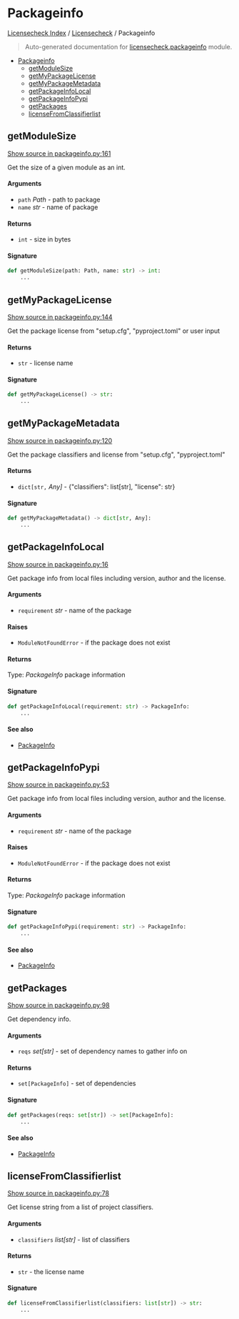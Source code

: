 # Packageinfo

[Licensecheck Index](../README.md#licensecheck-index) /
[Licensecheck](./index.md#licensecheck) /
Packageinfo

> Auto-generated documentation for [licensecheck.packageinfo](../../../licensecheck/packageinfo.py) module.

- [Packageinfo](#packageinfo)
  - [getModuleSize](#getmodulesize)
  - [getMyPackageLicense](#getmypackagelicense)
  - [getMyPackageMetadata](#getmypackagemetadata)
  - [getPackageInfoLocal](#getpackageinfolocal)
  - [getPackageInfoPypi](#getpackageinfopypi)
  - [getPackages](#getpackages)
  - [licenseFromClassifierlist](#licensefromclassifierlist)

## getModuleSize

[Show source in packageinfo.py:161](../../../licensecheck/packageinfo.py#L161)

Get the size of a given module as an int.

#### Arguments

- `path` *Path* - path to package
- `name` *str* - name of package

#### Returns

- `int` - size in bytes

#### Signature

```python
def getModuleSize(path: Path, name: str) -> int:
    ...
```



## getMyPackageLicense

[Show source in packageinfo.py:144](../../../licensecheck/packageinfo.py#L144)

Get the package license from "setup.cfg", "pyproject.toml" or user input

#### Returns

- `str` - license name

#### Signature

```python
def getMyPackageLicense() -> str:
    ...
```



## getMyPackageMetadata

[Show source in packageinfo.py:120](../../../licensecheck/packageinfo.py#L120)

Get the package classifiers and license from "setup.cfg", "pyproject.toml"

#### Returns

- `dict[str,` *Any]* - {"classifiers": list[str], "license": str}

#### Signature

```python
def getMyPackageMetadata() -> dict[str, Any]:
    ...
```



## getPackageInfoLocal

[Show source in packageinfo.py:16](../../../licensecheck/packageinfo.py#L16)

Get package info from local files including version, author
and	the license.

#### Arguments

- `requirement` *str* - name of the package

#### Raises

- `ModuleNotFoundError` -  if the package does not exist

#### Returns

Type: *PackageInfo*
package information

#### Signature

```python
def getPackageInfoLocal(requirement: str) -> PackageInfo:
    ...
```

#### See also

- [PackageInfo](./types.md#packageinfo)



## getPackageInfoPypi

[Show source in packageinfo.py:53](../../../licensecheck/packageinfo.py#L53)

Get package info from local files including version, author
and	the license.

#### Arguments

- `requirement` *str* - name of the package

#### Raises

- `ModuleNotFoundError` -  if the package does not exist

#### Returns

Type: *PackageInfo*
package information

#### Signature

```python
def getPackageInfoPypi(requirement: str) -> PackageInfo:
    ...
```

#### See also

- [PackageInfo](./types.md#packageinfo)



## getPackages

[Show source in packageinfo.py:98](../../../licensecheck/packageinfo.py#L98)

Get dependency info.

#### Arguments

- `reqs` *set[str]* - set of dependency names to gather info on

#### Returns

- `set[PackageInfo]` - set of dependencies

#### Signature

```python
def getPackages(reqs: set[str]) -> set[PackageInfo]:
    ...
```

#### See also

- [PackageInfo](./types.md#packageinfo)



## licenseFromClassifierlist

[Show source in packageinfo.py:78](../../../licensecheck/packageinfo.py#L78)

Get license string from a list of project classifiers.

#### Arguments

- `classifiers` *list[str]* - list of classifiers

#### Returns

- `str` - the license name

#### Signature

```python
def licenseFromClassifierlist(classifiers: list[str]) -> str:
    ...
```


